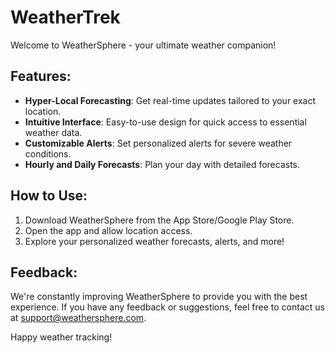 # WeatherTrek

Welcome to WeatherSphere - your ultimate weather companion!

## Features:

- **Hyper-Local Forecasting**: Get real-time updates tailored to your exact location.
- **Intuitive Interface**: Easy-to-use design for quick access to essential weather data.
- **Customizable Alerts**: Set personalized alerts for severe weather conditions.
- **Hourly and Daily Forecasts**: Plan your day with detailed forecasts.

## How to Use:

1. Download WeatherSphere from the App Store/Google Play Store.
2. Open the app and allow location access.
3. Explore your personalized weather forecasts, alerts, and more!

## Feedback:

We're constantly improving WeatherSphere to provide you with the best experience. If you have any feedback or suggestions, feel free to contact us at [support@weathersphere.com](mailto:support@weathersphere.com).

Happy weather tracking!

